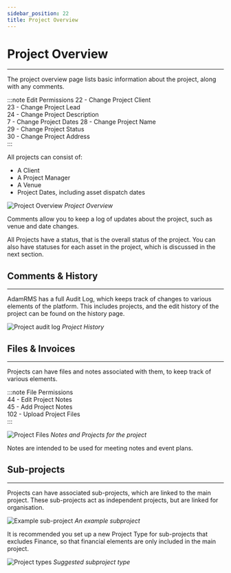 ```yaml
---
sidebar_position: 22
title: Project Overview
---
```


# Project Overview
---

The project overview page lists basic information about the project, along with any comments.

:::note Edit Permissions
22 - Change Project Client  
23 - Change Project Lead  
24 - Change Project Description  
7 - Change Project Dates
28 - Change Project Name  
29 - Change Project Status  
30 - Change Project Address  
:::

All projects can consist of:
- A Client
- A Project Manager
- A Venue
- Project Dates, including asset dispatch dates

![Project Overview](/img/tutorial/projects/projects-overview.png)
*Project Overview*

Comments allow you to keep a log of updates about the project, such as venue and date  changes.

All Projects have a status, that is the overall status of the project. You can also have statuses for each asset in the project, which is discussed in the next section.

## Comments & History
---

AdamRMS has a full Audit Log, which keeps track of changes to various elements of the platform. This includes projects, and the edit history of the project can be found on the history page.

![Project audit log](/img/tutorial/projects/projects-audit.png)
*Project History*

## Files & Invoices
---
Projects can have files and notes associated with them, to keep track of various elements.

:::note File Permissions  
44 - Edit Project Notes  
45 - Add Project Notes  
102 - Upload Project Files  
:::

![Project Files](/img/tutorial/projects/projects-files.png)
*Notes and Projects for the project*

Notes are intended to be used for meeting notes and event plans.

## Sub-projects
---
Projects can have associated sub-projects, which are linked to the main project. These sub-projects act as independent projects, but are linked for organisation.

![Example sub-project](/img/tutorial/projects/projects-subproject.png)
*An example subproject*

It is recommended you set up a new Project Type for sub-projects that excludes Finance, so that financial elements are only included in the main project.

![Project types](/img/tutorial/projects/projects-subprojects-type.png)
*Suggested subproject type*
